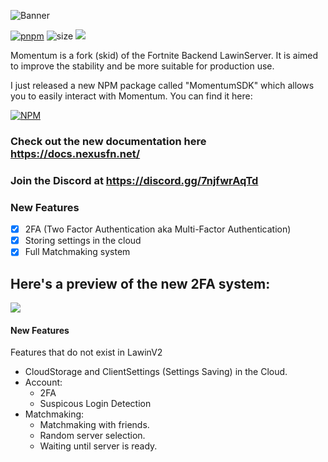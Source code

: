 ![Banner](https://nexusassets.zetax.workers.dev/665e7b6eedc70530e191702dd79be04cb5b9ffccbd88b5583ca30e1d7735da1e.png)

[![pnpm](https://img.shields.io/badge/maintained%20with-pnpm-cc00ff.svg?style=for-the-badge&logo=pnpm)](https://pnpm.io/) 
![size](https://img.shields.io/github/repo-size/Nexus-FN/Momentum?label=Size&style=for-the-badge)
![](https://komarev.com/ghpvc/?username=Nexus-FN&style=for-the-badge)

Momentum is a fork (skid) of the Fortnite Backend LawinServer. It is aimed to improve the stability and be more suitable for production use.

I just released a new NPM package called "MomentumSDK" which allows you to easily interact with Momentum. You can find it here:

[![NPM](https://nodei.co/npm/momentumsdk.png?downloads=true&downloadRank=true&stars=true)](https://npmjs.org/momentumsdk)

### Check out the new documentation here https://docs.nexusfn.net/

### Join the Discord at https://discord.gg/7njfwrAqTd

### New Features

- [x] 2FA (Two Factor Authentication aka Multi-Factor Authentication)
- [x] Storing settings in the cloud
- [x] Full Matchmaking system

## Here's a preview of the new 2FA system:

![](https://cdn.nexusfn.net/file/2023/05/Discord_VMLHdyEEV1.gif)

#### New Features
Features that do not exist in LawinV2

* CloudStorage and ClientSettings (Settings Saving) in the Cloud.
* Account:
  + 2FA
  + Suspicous Login Detection
* Matchmaking:
  * Matchmaking with friends.
  * Random server selection.
  * Waiting until server is ready.
